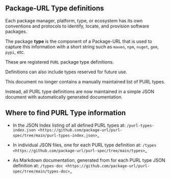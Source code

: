 ## Package-URL Type definitions

Each package manager, platform, type, or ecosystem has its own conventions
and protocols to identify, locate, and provision software packages.

The package **type** is the component of a Package-URL that is used to
capture this information with a short string such as ``maven``, ``npm``,
``nuget``, ``gem``, ``pypi``, etc.

These are registered ``PURL`` package type definitions.

Definitions can also include types reserved for future use.

This document no longer contains a manually maintained list of PURL types.

Instead, all PURL type definitions are now maintained in a simple JSON
document with automatically generated documentation.

## Where to find PURL Type information

- In the JSON Index listing of all defined PURL types at:
  `/purl-types-index.json <https://github.com/package-url/purl-spec/tree/main/purl-types-index.json>`_

- In individual JSON files, one for each PURL type definition at:
  `/types <https://github.com/package-url/purl-spec/tree/main/types>`_

- As Markdown documentation, generated from for each PURL type JSON
  definition at:
  `/types-doc <https://github.com/package-url/purl-spec/tree/main/types-doc>`_
